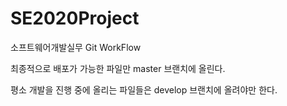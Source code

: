 # SE2020Project
소프트웨어개발실무 Git WorkFlow

최종적으로 배포가 가능한 파일만 master 브랜치에 올린다.

평소 개발을 진행 중에 올리는 파일들은 develop 브랜치에 올려야만 한다.
